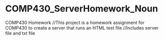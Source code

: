 # COMP430_ServerHomework_Noun
COMP430 Homework
//This project is a homework assignment for COMP430 to create a server that runs an HTML test file
//Includes server file and txt file
